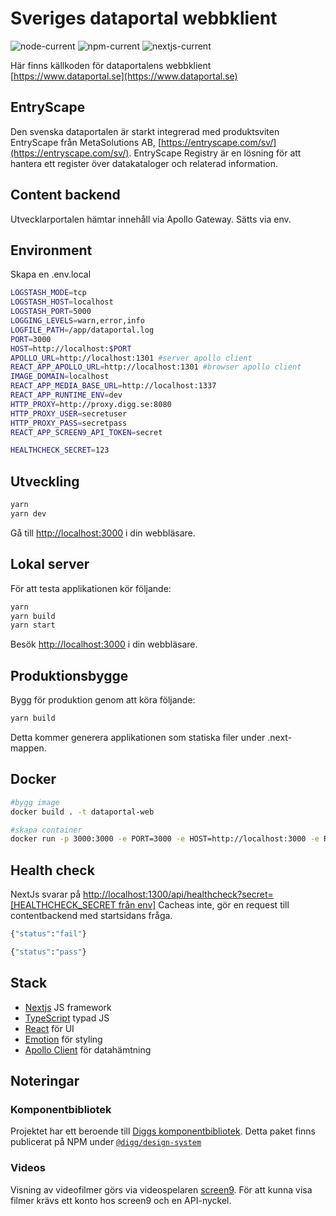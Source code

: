 # Sveriges dataportal webbklient

![node-current](https://img.shields.io/badge/node-16.13.2-green)
![npm-current](https://img.shields.io/badge/npm-8.1.2-green)
![nextjs-current](https://img.shields.io/badge/nextjs-13.0.2-green)

Här finns källkoden för dataportalens webbklient
[https://www.dataportal.se](https://www.dataportal.se)

## EntryScape

Den svenska dataportalen är starkt integrerad med produktsviten EntryScape från MetaSolutions AB, [https://entryscape.com/sv/](https://entryscape.com/sv/).
EntryScape Registry är en lösning för att hantera ett register över datakataloger och relaterad information.

## Content backend

Utvecklarportalen hämtar innehåll via Apollo Gateway. Sätts via env.

## Environment

Skapa en .env.local

```sh
LOGSTASH_MODE=tcp
LOGSTASH_HOST=localhost
LOGSTASH_PORT=5000
LOGGING_LEVELS=warn,error,info
LOGFILE_PATH=/app/dataportal.log
PORT=3000
HOST=http://localhost:$PORT
APOLLO_URL=http://localhost:1301 #server apollo client
REACT_APP_APOLLO_URL=http://localhost:1301 #browser apollo client
IMAGE_DOMAIN=localhost
REACT_APP_MEDIA_BASE_URL=http://localhost:1337
REACT_APP_RUNTIME_ENV=dev
HTTP_PROXY=http://proxy.digg.se:8080
HTTP_PROXY_USER=secretuser
HTTP_PROXY_PASS=secretpass
REACT_APP_SCREEN9_API_TOKEN=secret

HEALTHCHECK_SECRET=123
```

## Utveckling

```sh
yarn
yarn dev
```

Gå till [http://localhost:3000](http://localhost:3000) i din webbläsare.

## Lokal server

För att testa applikationen kör följande:

```sh
yarn
yarn build
yarn start
```

Besök [http://localhost:3000](http://localhost:3000) i din webbläsare.

## Produktionsbygge

Bygg för produktion genom att köra följande:

```sh
yarn build
```

Detta kommer generera applikationen som statiska filer under .next-mappen.

## Docker

```sh
#bygg image
docker build . -t dataportal-web

#skapa container
docker run -p 3000:3000 -e PORT=3000 -e HOST=http://localhost:3000 -e REACT_APP_APOLLO_URL=http://localhost:1400 -e REACT_APP_RUNTIME_ENV=prod -e IMAGE_DOMAIN=host.docker.internal -e REACT_APP_MEDIA_BASE_URL="http://host.docker.internal:1400/assets/dataportal" --add-host=host.docker.internal:host-gateway dataportal-web
```

## Health check

NextJs svarar på [http://localhost:1300/api/healthcheck?secret=[HEALTHCHECK_SECRET från env]](http://localhost:1300/api/healthcheck?secret=)
Cacheas inte, gör en request till contentbackend med startsidans fråga.

```sh
{"status":"fail"}
```

```sh
{"status":"pass"}
```

## Stack

- [Nextjs](https://nextjs.org/) JS framework
- [TypeScript](https://www.typescriptlang.org/) typad JS
- [React](https://reactjs.org/) för UI
- [Emotion](https://emotion.sh) för styling
- [Apollo Client](https://www.apollographql.com/docs/react/) för datahämtning

## Noteringar

### Komponentbibliotek
Projektet har ett beroende till [Diggs komponentbibliotek](https://github.com/DIGGSweden/react-component-library).
Detta paket finns publicerat på NPM under [`@digg/design-system`](https://www.npmjs.com/package/@digg/design-system)

### Videos
Visning av videofilmer görs via videospelaren [screen9](https://screen9.com/). För att kunna visa filmer krävs ett konto hos screen9 och en API-nyckel.

